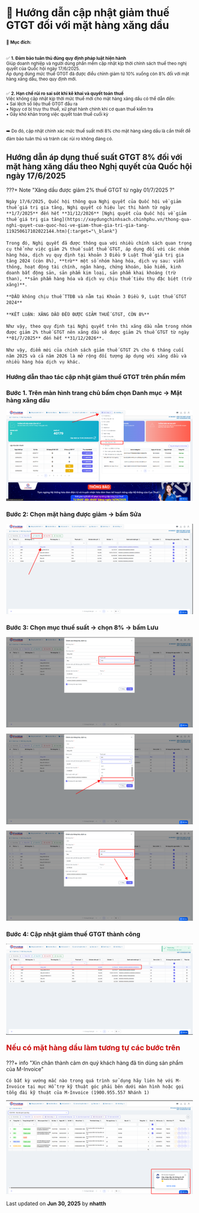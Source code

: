# **🧾 Hướng dẫn cập nhật giảm thuế GTGT đối với mặt hàng xăng dầu**

<small>
🎯 <strong>Mục đích:</strong><br><br>

✅ <strong>1. Đảm bảo tuân thủ đúng quy định pháp luật hiện hành</strong><br>
Giúp doanh nghiệp và người dùng phần mềm cập nhật kịp thời chính sách thuế theo nghị quyết của Quốc hội ngày 17/6/2025.<br>
Áp dụng đúng mức thuế GTGT đã được điều chỉnh giảm từ 10% xuống còn 8% đối với mặt hàng xăng dầu, theo quy định mới.<br><br>

✅ <strong>2. Hạn chế rủi ro sai sót khi kê khai và quyết toán thuế</strong><br>
Việc không cập nhật kịp thời mức thuế mới cho mặt hàng xăng dầu có thể dẫn đến:<br>
• Sai lệch số liệu thuế GTGT đầu ra<br>
• Nguy cơ bị truy thu thuế, xử phạt hành chính khi cơ quan thuế kiểm tra<br>
• Gây khó khăn trong việc quyết toán thuế cuối kỳ<br><br>

➡️ Do đó, cập nhật chính xác mức thuế suất mới 8% cho mặt hàng xăng dầu là cần thiết để đảm bảo tuân thủ và tránh các rủi ro không đáng có.
</small>

## **Hướng dẫn áp dụng thuế suất GTGT 8% đối với mặt hàng xăng dầu theo Nghị quyết của Quốc hội ngày 17/6/2025**

???+ Note "Xăng dầu được giảm 2% thuế GTGT từ ngày 01/7/2025 ?"

    Ngày 17/6/2025, Quốc hội thông qua Nghị quyết của Quốc hội về giảm thuế giá trị gia tăng, Nghị quyết có hiệu lực thi hành từ ngày **1/7/2025** đến hết **31/12/2026** [Nghị quyết của Quốc hội về giảm thuế giá trị gia tăng](https://xaydungchinhsach.chinhphu.vn/thong-qua-nghi-quyet-cua-quoc-hoi-ve-giam-thue-gia-tri-gia-tang-119250617102022144.htm){:target="\_blank"}

    Trong đó, Nghị quyết đã được thông qua với nhiều chính sách quan trọng cụ thể như việc giảm 2% thuế suất thuế GTGT, áp dụng đối với các nhóm hàng hóa, dịch vụ quy định tại khoản 3 Điều 9 Luật Thuế giá trị gia tăng 2024 (còn 8%), **trừ** một số nhóm hàng hóa, dịch vụ sau: viễn thông, hoạt động tài chính, ngân hàng, chứng khoán, bảo hiểm, kinh doanh bất động sản, sản phẩm kim loại, sản phẩm khai khoáng (trừ than), **sản phẩm hàng hóa và dịch vụ chịu thuế tiêu thụ đặc biệt (trừ xăng)**.

    **DẦU không chịu thuế TTĐB và nằm tại Khoản 3 Điều 9, Luật thuế GTGT 2024**

    **KẾT LUẬN: XĂNG DẦU ĐỀU ĐƯỢC GIẢM THUẾ GTGT, CÒN 8%**

    Như vậy, theo quy định tại Nghị quyết trên thì xăng dầu nằm trong nhóm được giảm 2% thuế GTGT nên xăng dầu sẽ được giảm 2% thuế GTGT từ ngày **01/7/2025** đến hết **31/12/2026**.

    Như vậy, điểm mới của chính sách giảm thuế GTGT 2% cho 6 tháng cuối năm 2025 và cả năm 2026 là mở rộng đối tượng áp dụng với xăng dầu và nhiều hàng hóa dịch vụ khác.

### **Hướng dẫn thao tác cập nhật giảm thuế GTGT trên phần mềm**

### **Bước 1. Trên màn hình trang chủ bấm chọn Danh mục -> Mặt hàng xăng dầu**

![Hình 1](../../assets/images/xangdau/giam-thue-1.png "Hãy bấm vào để xem rõ hơn")

### **Bước 2: Chọn mặt hàng được giảm -> bấm Sửa**

![Hình 1](../../assets/images/xangdau/giam-thue-2.png "Hãy bấm vào để xem rõ hơn")

### **Bước 3: Chọn mục thuế suất -> chọn 8% -> bấm Lưu**

![Hình 1](../../assets/images/xangdau/giam-thue-3.png "Hãy bấm vào để xem rõ hơn")

![Hình 1](../../assets/images/xangdau/giam-thue-4.png "Hãy bấm vào để xem rõ hơn")

![Hình 1](../../assets/images/xangdau/giam-thue-5.png "Hãy bấm vào để xem rõ hơn")

### **Bước 4: Cập nhật giảm thuế GTGT thành công**

![Hình 1](../../assets/images/xangdau/giam-thue-6.png "Hãy bấm vào để xem rõ hơn")

<p style="color:#cc0000; font-weight:bold; font-size:20px;">Nếu có mặt hàng dầu làm tương tự các bước trên</p>

???+ info "Xin chân thành cảm ơn quý khách hàng đã tin dùng sản phẩm của M-Invoice"

    Có bất kỳ vướng mắc nào trong quá trình sử dụng hãy liên hệ với M-Invoice tại mục Hỗ trợ kỹ thuật góc phải bên dưới màn hình hoặc gọi tổng đài kỹ thuật của M-Invoice (1900.955.557 Nhánh 1)

![Hình 5](../../assets/images/invoice2/hotro.png "Hãy bấm vào để xem rõ hơn")

<div class="last-updated">Last updated on <strong>Jun 30, 2025</strong> by <strong>nhatth</strong></div>
